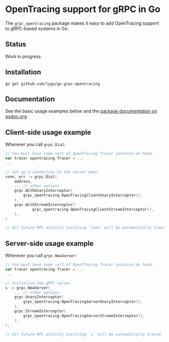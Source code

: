 # OpenTracing support for gRPC in Go

The `grpc_opentracing` package makes it easy to add OpenTracing support to gRPC-based
systems in Go.

## Status

Work in progress

## Installation

```
go get github.com/lygo/go-grpc-opentracing
```

## Documentation

See the basic usage examples below and the [package documentation on
godoc.org](https://godoc.org/github.com/lygo/go-grpc-opentracing).

## Client-side usage example

Wherever you call `grpc.Dial`:

```go
// You must have some sort of OpenTracing Tracer instance on hand.
var tracer opentracing.Tracer = ...
...

// Set up a connection to the server peer.
conn, err := grpc.Dial(
    address,
    ... // other options
    grpc.WithUnaryInterceptor(
        grpc_opentracing.OpenTracingClientUnaryInterceptor(),
    ),
    grpc.WithStreamInterceptor(
            grpc_opentracing.OpenTracingClientStreamInterceptor(),
    ),
)

// All future RPC activity involving `conn` will be automatically traced.
```

## Server-side usage example

Wherever you call `grpc.NewServer`:

```go
// You must have some sort of OpenTracing Tracer instance on hand.
var tracer opentracing.Tracer = ...
...

// Initialize the gRPC server.
s := grpc.NewServer(
    ... // other options
    grpc.UnaryInterceptor(
        grpc_opentracing.OpenTracingServerUnaryInterceptor(),
    ),
    grpc.StreamInterceptor(
        grpc_opentracing.OpenTracingServerStreamInterceptor(),
    ),
),

// All future RPC activity involving `s` will be automatically traced.
```

